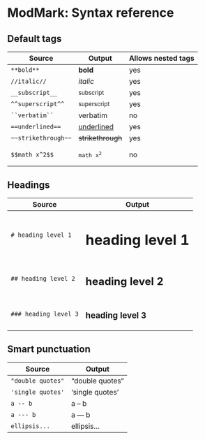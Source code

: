 # ModMark: Syntax reference

## Default tags

Source                          | Output                         | Allows nested tags
---                             | ---                            | ---
```**bold**```                  | <strong>bold</strong>          | yes
```//italic//```                | <em>italic</em>                | yes 
```__subscript__```             | <sub>subscript</sub>           | yes
```^^superscript^^```           | <sup>superscript</sup>         | yes
<code>\``verbatim``</code>      | verbatim                       | no
```==underlined==```            | <ins>underlined</ins>          | yes
```~~strikethrough~~```         | <strike>strikethrough</strike> | yes
```$$math x^2$$```              | <pre>math x<sup>2<sup></pre>   | no

## Headings

Source                      | Output
---                         | ---
```# heading level 1```     | <h1>heading level 1</h1>
```## heading level 2```    | <h2>heading level 2</h2>
```### heading level 3```   | <h3>heading level 3</h3>

## Smart punctuation

Source                  | Output
---                     | ---
```"double quotes"```   | &ldquo;double quotes&ldquo;
```'single quotes'```   | &lsquo;single quotes&rsquo;
```a -- b```            | a &ndash; b
```a --- b```           | a &mdash; b
```ellipsis...```       | ellipsis&hellip;